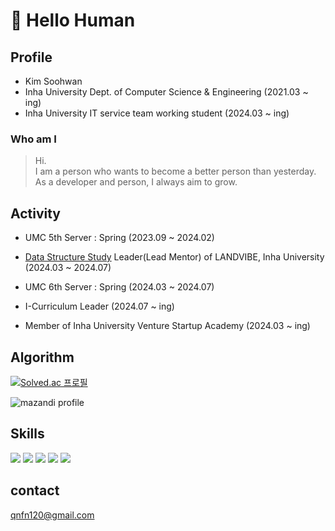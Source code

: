 # 👋 Hello Human 

## Profile
- Kim Soohwan
- Inha University Dept. of Computer Science & Engineering   (2021.03 ~ ing)
- Inha University IT service team working student (2024.03 ~ ing)

### Who am I
> Hi. <br> I am a person who wants to become a better person than yesterday. <br> As a developer and person, I always aim to grow.


## Activity
- UMC 5th Server : Spring (2023.09 ~ 2024.02)

- <a href="https://github.com/Landvibe-DataStructure-2024 ">Data Structure Study</a> Leader(Lead Mentor) of LANDVIBE, Inha University (2024.03 ~ 2024.07)

- UMC 6th Server : Spring (2024.03 ~ 2024.07)

- I-Curriculum Leader (2024.07 ~ ing)
- Member of Inha University Venture Startup Academy (2024.03 ~ ing)

## Algorithm

[![Solved.ac 프로필](http://mazassumnida.wtf/api/mini/generate_badge?boj=qnfn120)](https://solved.ac/qnfn120)

![mazandi profile](http://mazandi.herokuapp.com/api?handle=qnfn120&theme=warm)

## Skills
<img src="https://img.shields.io/badge/java-000000?style=for-the-badge&logo=java&logoColor=white"> 

<img src="https://img.shields.io/badge/spring-6DB33F?style=for-the-badge&logo=springBoot&logoColor=white">

<img src="https://img.shields.io/badge/mysql-4479A1?style=for-the-badge&logo=Mysql&logoColor=white">


<img src="https://img.shields.io/badge/git-F05032?style=for-the-badge&logo=git&logoColor=white">  
<img src="https://img.shields.io/badge/github-181717?style=for-the-badge&logo=github&logoColor=white">

## contact
qnfn120@gmail.com


